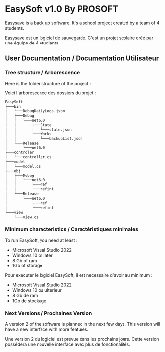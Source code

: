 # EasySoft v1.0 By PROSOFT

Easysave is a back up software. It's a school project created by a team of 4 students.

Easysave est un logiciel de sauvegarde. C'est un projet scolaire créé par une équipe de 4 étudiants.

## User Documentation / Documentation Utilisateur

### Tree structure / Arborescence

Here is the folder structure of the project :

Voici l'arborescence des dossiers du projet :

```bash
EasySoft
├───bin
│   └───DebugDailyLogs.json
│   ├───Debug
│   │   └───net6.0
│   │       ├───State
│   │       │   └───state.json
│   │       └───Works
│   │           └───backupList.json
│   └───Release
│       └───net6.0
├───controler
│   └───controller.cs
├───model
│   └───model.cs
├───obj
│   ├───Debug
│   │   └───net6.0
│   │       ├───ref
│   │       └───refint
│   └───Release
│       └───net6.0
│           ├───ref
│           └───refint
└───view
    └───view.cs
```

### Minimum characteristics / Caractéristiques minimales

To run EasySoft, you need at least :
- Microsoft Visual Studio 2022
- Windows 10 or later
- 8 Gb of ram
- 1Gb of storage

Pour executer le logiciel EasySoft, il est necessaire d'avoir au minimum :
- Microsoft Visual Studio 2022
- Windows 10 ou ulterieur
- 8 Gb de ram
- 1Gb de stockage

### Next Versions / Prochaines Version

A version 2 of the software is planned in the next few days.
This version will have a new interface with more features.

Une version 2 du logiciel est prévue dans les prochains jours.
Cette version possédera une nouvelle interface avec plus de fonctionalités.
